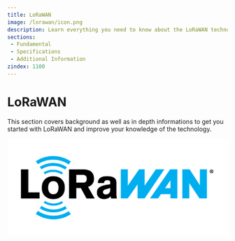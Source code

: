 ```yaml
---
title: LoRaWAN 
image: /lorawan/icon.png
description: Learn everything you need to know about the LoRaWAN technology
sections:
 - Fundamental
 - Specifications
 - Additional Information
zindex: 1100
---
```


# LoRaWAN
This section covers background as well as in depth informations to get you started with LoRaWAN and improve your knowledge of the technology.

   ![LoRaWAN icon](icon.png)

